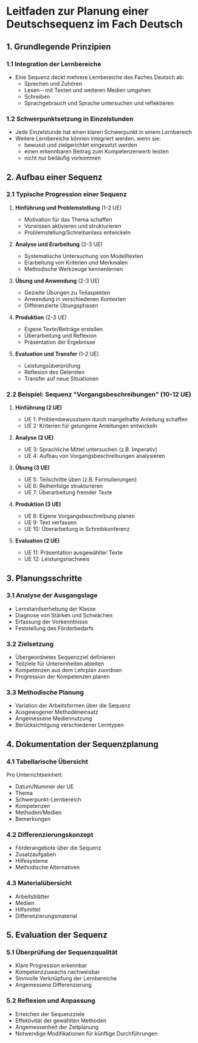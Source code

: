 # Leitfaden zur Planung einer Deutschsequenz im Fach Deutsch

## 1. Grundlegende Prinzipien

### 1.1 Integration der Lernbereiche
- Eine Sequenz deckt mehrere Lernbereiche des Faches Deutsch ab:
  - Sprechen und Zuhören
  - Lesen – mit Texten und weiteren Medien umgehen
  - Schreiben
  - Sprachgebrauch und Sprache untersuchen und reflektieren

### 1.2 Schwerpunktsetzung in Einzelstunden
- Jede Einzelstunde hat einen klaren Schwerpunkt in einem Lernbereich
- Weitere Lernbereiche können integriert werden, wenn sie:
  - bewusst und zielgerichtet eingesetzt werden
  - einen erkennbaren Beitrag zum Kompetenzerwerb leisten
  - nicht nur beiläufig vorkommen

## 2. Aufbau einer Sequenz

### 2.1 Typische Progression einer Sequenz
1. **Hinführung und Problemstellung** (1-2 UE)
   - Motivation für das Thema schaffen
   - Vorwissen aktivieren und strukturieren
   - Problemstellung/Schreibanlass entwickeln

2. **Analyse und Erarbeitung** (2-3 UE)
   - Systematische Untersuchung von Modelltexten
   - Erarbeitung von Kriterien und Merkmalen
   - Methodische Werkzeuge kennenlernen

3. **Übung und Anwendung** (2-3 UE)
   - Gezielte Übungen zu Teilaspekten
   - Anwendung in verschiedenen Kontexten
   - Differenzierte Übungsphasen

4. **Produktion** (2-3 UE)
   - Eigene Texte/Beiträge erstellen
   - Überarbeitung und Reflexion
   - Präsentation der Ergebnisse

5. **Evaluation und Transfer** (1-2 UE)
   - Leistungsüberprüfung
   - Reflexion des Gelernten
   - Transfer auf neue Situationen

### 2.2 Beispiel: Sequenz "Vorgangsbeschreibungen" (10-12 UE)

1. **Hinführung (2 UE)**
   - UE 1: Problembewusstsein durch mangelhafte Anleitung schaffen
   - UE 2: Kriterien für gelungene Anleitungen entwickeln

2. **Analyse (2 UE)**
   - UE 3: Sprachliche Mittel untersuchen (z.B. Imperativ)
   - UE 4: Aufbau von Vorgangsbeschreibungen analysieren

3. **Übung (3 UE)**
   - UE 5: Teilschritte üben (z.B. Formulierungen)
   - UE 6: Reihenfolge strukturieren
   - UE 7: Überarbeitung fremder Texte

4. **Produktion (3 UE)**
   - UE 8: Eigene Vorgangsbeschreibung planen
   - UE 9: Text verfassen
   - UE 10: Überarbeitung in Schreibkonferenz

5. **Evaluation (2 UE)**
   - UE 11: Präsentation ausgewählter Texte
   - UE 12: Leistungsnachweis

## 3. Planungsschritte

### 3.1 Analyse der Ausgangslage
- Lernstandserhebung der Klasse
- Diagnose von Stärken und Schwächen
- Erfassung der Vorkenntnisse
- Feststellung des Förderbedarfs

### 3.2 Zielsetzung
- Übergeordnetes Sequenzziel definieren
- Teilziele für Untereinheiten ableiten
- Kompetenzen aus dem Lehrplan zuordnen
- Progression der Kompetenzen planen

### 3.3 Methodische Planung
- Variation der Arbeitsformen über die Sequenz
- Ausgewogener Methodeneinsatz
- Angemessene Mediennutzung
- Berücksichtigung verschiedener Lerntypen

## 4. Dokumentation der Sequenzplanung

### 4.1 Tabellarische Übersicht
Pro Unterrichtseinheit:
- Datum/Nummer der UE
- Thema
- Schwerpunkt-Lernbereich
- Kompetenzen
- Methoden/Medien
- Bemerkungen

### 4.2 Differenzierungskonzept
- Förderangebote über die Sequenz
- Zusatzaufgaben
- Hilfesysteme
- Methodische Alternativen

### 4.3 Materialübersicht
- Arbeitsblätter
- Medien
- Hilfsmittel
- Differenzierungsmaterial

## 5. Evaluation der Sequenz

### 5.1 Überprüfung der Sequenzqualität
- Klare Progression erkennbar
- Kompetenzzuwachs nachweisbar
- Sinnvolle Verknüpfung der Lernbereiche
- Angemessene Differenzierung

### 5.2 Reflexion und Anpassung
- Erreichen der Sequenzziele
- Effektivität der gewählten Methoden
- Angemessenheit der Zeitplanung
- Notwendige Modifikationen für künftige Durchführungen
